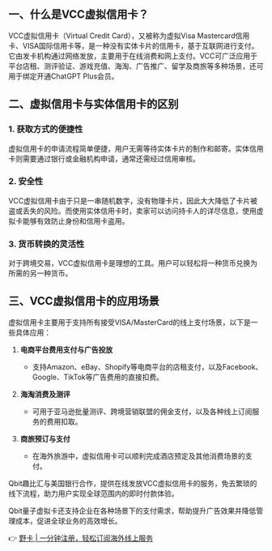 ## 一、什么是VCC虚拟信用卡？

VCC虚拟信用卡（Virtual Credit Card），又被称为虚拟Visa Mastercard信用卡、VISA国际信用卡等，是一种没有实体卡片的信用卡，基于互联网进行支付。它由发卡机构通过网络发放，主要用于在线消费和网上支付。VCC可广泛应用于平台店租、测评验证、游戏充值、海淘、广告推广、留学及商旅等多种场景，还可用于绑定开通ChatGPT Plus会员。

## 二、虚拟信用卡与实体信用卡的区别

### 1. 获取方式的便捷性

虚拟信用卡的申请流程简单便捷，用户无需等待实体卡片的制作和邮寄。实体信用卡则需要通过银行或金融机构申请，通常还需经过信用审核。

### 2. 安全性

VCC虚拟信用卡由于只是一串随机数字，没有物理卡片，因此大大降低了卡片被盗或丢失的风险。而使用实体信用卡时，卖家可以访问持卡人的详尽信息，使用虚拟卡能够有效防止身份和信用卡盗用。

### 3. 货币转换的灵活性

对于跨境交易，VCC虚拟信用卡是理想的工具。用户可以轻松将一种货币兑换为所需的另一种货币。

## 三、VCC虚拟信用卡的应用场景

虚拟信用卡主要用于支持所有接受VISA/MasterCard的线上支付场景，以下是一些具体应用：

1. **电商平台费用支付与广告投放**
   - 支持Amazon、eBay、Shopify等电商平台的店租支付，以及Facebook、Google、TikTok等广告费用的直接扣费。

2. **海淘消费及测评**
   - 可用于亚马逊批量测评、跨境营销联盟的佣金支付，以及各种线上订阅服务的费用扣取。

3. **商旅预订与支付**
   - 在海外旅游中，虚拟信用卡可以顺利完成酒店预定及其他消费场景的支付。

Qbit趣比汇与美国银行合作，提供在线发放VCC虚拟信用卡的服务，免去繁琐的线下流程，助力用户实现全球范围内的即时付款体验。

Qbit量子虚拟卡还支持企业在各种场景下的支付需求，帮助提升广告效果并降低管理成本，促进全球业务的高效增长。

👉 [野卡 | 一分钟注册，轻松订阅海外线上服务](https://bit.ly/bewildcard)